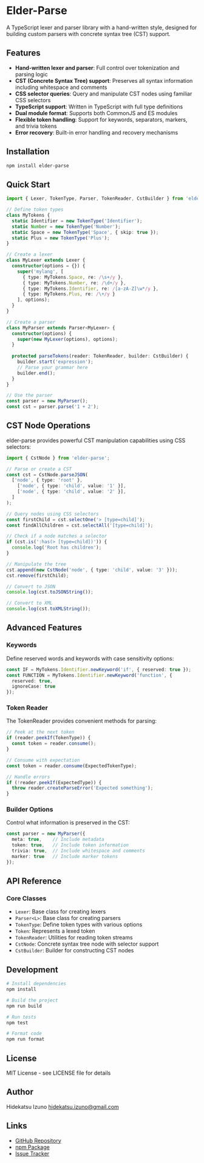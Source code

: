 <!--
npm run test
npm run format

npm run version:minor:alpha
npm run release:alpha

npm run version:patch
npm run release
-->

# Elder-Parse

A TypeScript lexer and parser library with a hand-written style, designed for building custom parsers with concrete syntax tree (CST) support.

## Features

- **Hand-written lexer and parser**: Full control over tokenization and parsing logic
- **CST (Concrete Syntax Tree) support**: Preserves all syntax information including whitespace and comments
- **CSS selector queries**: Query and manipulate CST nodes using familiar CSS selectors
- **TypeScript support**: Written in TypeScript with full type definitions
- **Dual module format**: Supports both CommonJS and ES modules
- **Flexible token handling**: Support for keywords, separators, markers, and trivia tokens
- **Error recovery**: Built-in error handling and recovery mechanisms

## Installation

```bash
npm install elder-parse
```

## Quick Start

```typescript
import { Lexer, TokenType, Parser, TokenReader, CstBuilder } from 'elder-parse';

// Define token types
class MyTokens {
  static Identifier = new TokenType('Identifier');
  static Number = new TokenType('Number');
  static Space = new TokenType('Space', { skip: true });
  static Plus = new TokenType('Plus');
}

// Create a lexer
class MyLexer extends Lexer {
  constructor(options = {}) {
    super('mylang', [
      { type: MyTokens.Space, re: /\s+/y },
      { type: MyTokens.Number, re: /\d+/y },
      { type: MyTokens.Identifier, re: /[a-zA-Z]\w*/y },
      { type: MyTokens.Plus, re: /\+/y }
    ], options);
  }
}

// Create a parser
class MyParser extends Parser<MyLexer> {
  constructor(options) {
    super(new MyLexer(options), options);
  }
  
  protected parseTokens(reader: TokenReader, builder: CstBuilder) {
    builder.start('expression');
    // Parse your grammar here
    builder.end();
  }
}

// Use the parser
const parser = new MyParser();
const cst = parser.parse('1 + 2');
```

## CST Node Operations

elder-parse provides powerful CST manipulation capabilities using CSS selectors:

```typescript
import { CstNode } from 'elder-parse';

// Parse or create a CST
const cst = CstNode.parseJSON(
  ['node', { type: 'root' },
    ['node', { type: 'child', value: '1' }],
    ['node', { type: 'child', value: '2' }],
  ]
);

// Query nodes using CSS selectors
const firstChild = cst.selectOne('> [type=child]');
const findAllChildren = cst.selectAll('[type=child]');

// Check if a node matches a selector
if (cst.is(':has(> [type=child])')) {
  console.log('Root has children');
}

// Manipulate the tree
cst.append(new CstNode('node', { type: 'child', value: '3' }));
cst.remove(firstChild);

// Convert to JSON
console.log(cst.toJSONString());

// Convert to XML
console.log(cst.toXMLString());
```

## Advanced Features

### Keywords

Define reserved words and keywords with case sensitivity options:

```typescript
const IF = MyTokens.Identifier.newKeyword('if', { reserved: true });
const FUNCTION = MyTokens.Identifier.newKeyword('function', { 
  reserved: true,
  ignoreCase: true 
});
```

### Token Reader

The TokenReader provides convenient methods for parsing:

```typescript
// Peek at the next token
if (reader.peekIf(TokenType)) {
  const token = reader.consume();
}

// Consume with expectation
const token = reader.consume(ExpectedTokenType);

// Handle errors
if (!reader.peekIf(ExpectedType)) {
  throw reader.createParseError('Expected something');
}
```

### Builder Options

Control what information is preserved in the CST:

```typescript
const parser = new MyParser({
  meta: true,    // Include metadata
  token: true,   // Include token information
  trivia: true,  // Include whitespace and comments
  marker: true   // Include marker tokens
});
```

## API Reference

### Core Classes

- `Lexer`: Base class for creating lexers
- `Parser<L>`: Base class for creating parsers
- `TokenType`: Define token types with various options
- `Token`: Represents a lexed token
- `TokenReader`: Utilities for reading token streams
- `CstNode`: Concrete syntax tree node with selector support
- `CstBuilder`: Builder for constructing CST nodes

## Development

```bash
# Install dependencies
npm install

# Build the project
npm run build

# Run tests
npm test

# Format code
npm run format
```

## License

MIT License - see LICENSE file for details

## Author

Hidekatsu Izuno <hidekatsu.izuno@gmail.com>

## Links

- [GitHub Repository](https://github.com/hidekatsu-izuno/elder-parse)
- [npm Package](https://www.npmjs.com/package/elder-parse)
- [Issue Tracker](https://github.com/hidekatsu-izuno/elder-parse/issues)
